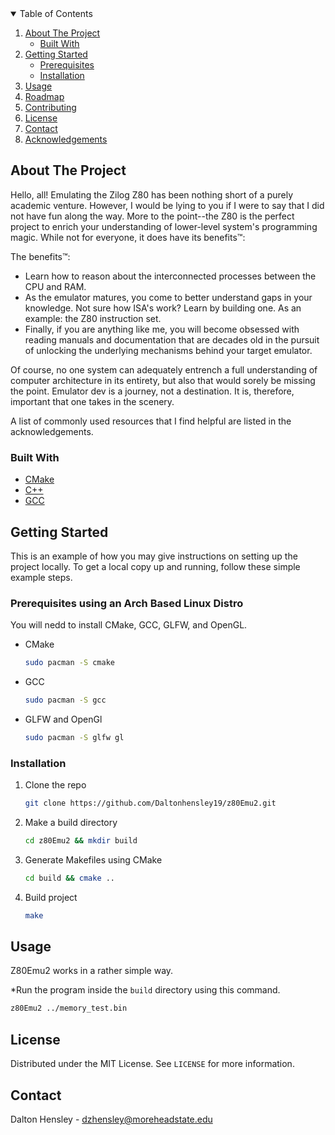 
<!-- TABLE OF CONTENTS -->
<details open="open">
  <summary>Table of Contents</summary>
  <ol>
    <li>
      <a href="#about-the-project">About The Project</a>
      <ul>
        <li><a href="#built-with">Built With</a></li>
      </ul>
    </li>
    <li>
      <a href="#getting-started">Getting Started</a>
      <ul>
        <li><a href="#prerequisites">Prerequisites</a></li>
        <li><a href="#installation">Installation</a></li>
      </ul>
    </li>
    <li><a href="#usage">Usage</a></li>
    <li><a href="#roadmap">Roadmap</a></li>
    <li><a href="#contributing">Contributing</a></li>
    <li><a href="#license">License</a></li>
    <li><a href="#contact">Contact</a></li>
    <li><a href="#acknowledgements">Acknowledgements</a></li>
  </ol>
</details>




## About The Project


Hello, all! Emulating the Zilog Z80 has been nothing short of a purely academic venture. However, I would be lying to you if I were to say that I did not have fun along the way. More to the point--the Z80 is the perfect project to enrich your understanding of lower-level system's programming magic. While not for everyone, it does have its benefits™:

The benefits™:
* Learn how to reason about the interconnected processes between the CPU and RAM.
* As the emulator matures, you come to better understand gaps in your knowledge. Not sure how ISA's work? Learn by building one. As an example: the Z80 instruction set. 
* Finally, if you are anything like me, you will become obsessed with reading manuals and documentation that are decades old in the pursuit of unlocking the underlying mechanisms behind your target emulator.  

Of course, no one system can adequately entrench a full understanding of computer architecture in its entirety, but also that would sorely be missing the point. Emulator dev is a journey, not a destination. It is, therefore, important that one takes in the scenery. 

A list of commonly used resources that I find helpful are listed in the acknowledgements.

### Built With

* [CMake](https://cmake.org/download/)
* [C++](https://support.microsoft.com/en-us/topic/the-latest-supported-visual-c-downloads-2647da03-1eea-4433-9aff-95f26a218cc0)
* [GCC](https://gcc.gnu.org/install/download.html)




## Getting Started

This is an example of how you may give instructions on setting up the project locally.
To get a local copy up and running, follow these simple example steps.

### Prerequisites using an Arch Based Linux Distro

You will nedd to install CMake, GCC, GLFW, and OpenGL.
* CMake
  ```sh
  sudo pacman -S cmake
  ```
* GCC
  ```sh
  sudo pacman -S gcc
  ```
* GLFW and OpenGl
  ```sh
  sudo pacman -S glfw gl
  ```
### Installation
1. Clone the repo
   ```sh
   git clone https://github.com/Daltonhensley19/z80Emu2.git
   ```
2. Make a build directory
   ```sh
   cd z80Emu2 && mkdir build 
   ```
3. Generate Makefiles using CMake
   ```sh
   cd build && cmake ..
   ```
3. Build project 
   ```sh
   make
   ```



## Usage

Z80Emu2 works in a rather simple way.

*Run the program inside the `build` directory using this command.
   ```sh
   z80Emu2 ../memory_test.bin
   ```
## License

Distributed under the MIT License. See `LICENSE` for more information.




## Contact

Dalton Hensley -  dzhensley@moreheadstate.edu


